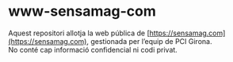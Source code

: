 # www-sensamag-com

Aquest repositori allotja la web pública de [https://sensamag.com](https://sensamag.com), gestionada per l’equip de PCI Girona.  
No conté cap informació confidencial ni codi privat.
